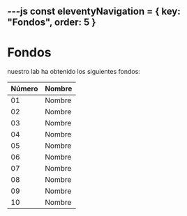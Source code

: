 ---js
const eleventyNavigation = {
 key: "Fondos",
 order: 5
}
---

# Fondos

nuestro lab ha obtenido los siguientes fondos:

| Número | Nombre  |
| ------ | ------- |
| 01     | Nombre  |
| 02     | Nombre  |
| 03     | Nombre  |
| 04     | Nombre  |
| 05     | Nombre  |
| 06     | Nombre  |
| 07     | Nombre  |
| 08     | Nombre  |
| 09     | Nombre  |
| 10     | Nombre  |
